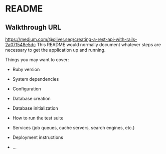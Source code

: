 # README

## Walkthrough URL
https://medium.com/@oliver.seq/creating-a-rest-api-with-rails-2a07f548e5dc
This README would normally document whatever steps are necessary to get the
application up and running.

Things you may want to cover:

* Ruby version

* System dependencies

* Configuration

* Database creation

* Database initialization

* How to run the test suite

* Services (job queues, cache servers, search engines, etc.)

* Deployment instructions

* ...
